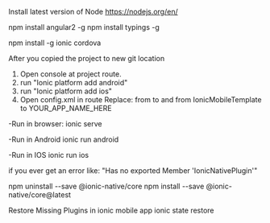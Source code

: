 Install latest version of Node
https://nodejs.org/en/

npm install angular2 -g
npm install typings -g

 npm install -g ionic cordova




After you copied the project to new git location

1) Open console at project route.
2) run "Ionic platform add android"
3) run "Ionic platform add ios"
4) Open config.xml in route
    Replace:
        from <widget id="com.ionicframework.ionicmobiletemplate652203" version="0.0.1" xmlns="http://www.w3.org/ns/widgets" xmlns:cdv="http://cordova.apache.org/ns/1.0">
        to <widget id="com.ionicframework.YOUR_APP_NAME_HERE652203" version="0.0.1" xmlns="http://www.w3.org/ns/widgets" xmlns:cdv="http://cordova.apache.org/ns/1.0">
        and
        from <name>IonicMobileTemplate</name>
        to <name>YOUR_APP_NAME_HERE</name>


-Run in browser:
ionic serve

-Run in Android
ionic run android

-Run in IOS
ionic run ios



if you ever get an error like:
"Has no exported Member 'IonicNativePlugin'" 

npm uninstall --save @ionic-native/core
npm install --save @ionic-native/core@latest


Restore Missing Plugins in ionic mobile app
 ionic state restore
